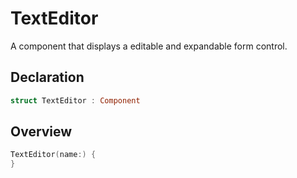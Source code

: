 # TextEditor

A component that displays a editable and expandable form control.

## Declaration

```swift
struct TextEditor : Component
```

## Overview

```swift
TextEditor(name:) {
}
```
